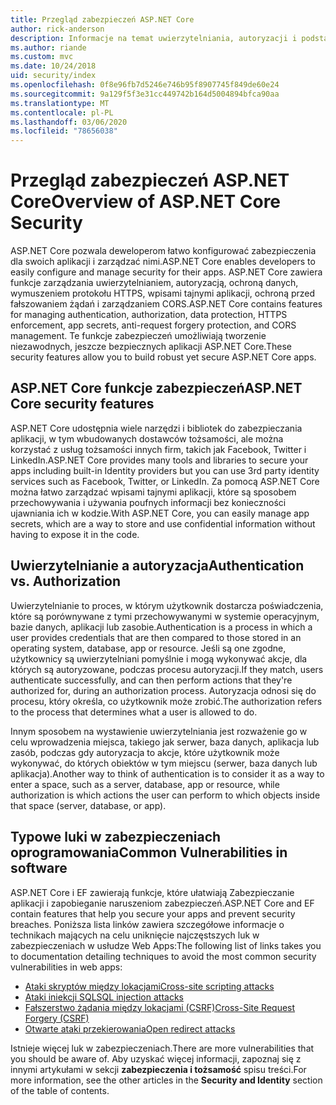 ```yaml
---
title: Przegląd zabezpieczeń ASP.NET Core
author: rick-anderson
description: Informacje na temat uwierzytelniania, autoryzacji i podstaw zabezpieczeń w programie ASP.NET Core.
ms.author: riande
ms.custom: mvc
ms.date: 10/24/2018
uid: security/index
ms.openlocfilehash: 0f8e96fb7d5246e746b95f8907745f849de60e24
ms.sourcegitcommit: 9a129f5f3e31cc449742b164d5004894bfca90aa
ms.translationtype: MT
ms.contentlocale: pl-PL
ms.lasthandoff: 03/06/2020
ms.locfileid: "78656038"
---
```

# <a name="overview-of-aspnet-core-security"></a><span data-ttu-id="84ed1-103">Przegląd zabezpieczeń ASP.NET Core</span><span class="sxs-lookup"><span data-stu-id="84ed1-103">Overview of ASP.NET Core Security</span></span>

<span data-ttu-id="84ed1-104">ASP.NET Core pozwala deweloperom łatwo konfigurować zabezpieczenia dla swoich aplikacji i zarządzać nimi.</span><span class="sxs-lookup"><span data-stu-id="84ed1-104">ASP.NET Core enables developers to easily configure and manage security for their apps.</span></span> <span data-ttu-id="84ed1-105">ASP.NET Core zawiera funkcje zarządzania uwierzytelnianiem, autoryzacją, ochroną danych, wymuszeniem protokołu HTTPS, wpisami tajnymi aplikacji, ochroną przed fałszowaniem żądań i zarządzaniem CORS.</span><span class="sxs-lookup"><span data-stu-id="84ed1-105">ASP.NET Core contains features for managing authentication, authorization, data protection, HTTPS enforcement, app secrets, anti-request forgery protection, and CORS management.</span></span> <span data-ttu-id="84ed1-106">Te funkcje zabezpieczeń umożliwiają tworzenie niezawodnych, jeszcze bezpiecznych aplikacji ASP.NET Core.</span><span class="sxs-lookup"><span data-stu-id="84ed1-106">These security features allow you to build robust yet secure ASP.NET Core apps.</span></span>

## <a name="aspnet-core-security-features"></a><span data-ttu-id="84ed1-107">ASP.NET Core funkcje zabezpieczeń</span><span class="sxs-lookup"><span data-stu-id="84ed1-107">ASP.NET Core security features</span></span>

<span data-ttu-id="84ed1-108">ASP.NET Core udostępnia wiele narzędzi i bibliotek do zabezpieczania aplikacji, w tym wbudowanych dostawców tożsamości, ale można korzystać z usług tożsamości innych firm, takich jak Facebook, Twitter i LinkedIn.</span><span class="sxs-lookup"><span data-stu-id="84ed1-108">ASP.NET Core provides many tools and libraries to secure your apps including built-in Identity providers but you can use 3rd party identity services such as Facebook, Twitter, or LinkedIn.</span></span> <span data-ttu-id="84ed1-109">Za pomocą ASP.NET Core można łatwo zarządzać wpisami tajnymi aplikacji, które są sposobem przechowywania i używania poufnych informacji bez konieczności ujawniania ich w kodzie.</span><span class="sxs-lookup"><span data-stu-id="84ed1-109">With ASP.NET Core, you can easily manage app secrets, which are a way to store and use confidential information without having to expose it in the code.</span></span>

## <a name="authentication-vs-authorization"></a><span data-ttu-id="84ed1-110">Uwierzytelnianie a autoryzacja</span><span class="sxs-lookup"><span data-stu-id="84ed1-110">Authentication vs. Authorization</span></span>

<span data-ttu-id="84ed1-111">Uwierzytelnianie to proces, w którym użytkownik dostarcza poświadczenia, które są porównywane z tymi przechowywanymi w systemie operacyjnym, bazie danych, aplikacji lub zasobie.</span><span class="sxs-lookup"><span data-stu-id="84ed1-111">Authentication is a process in which a user provides credentials that are then compared to those stored in an operating system, database, app or resource.</span></span> <span data-ttu-id="84ed1-112">Jeśli są one zgodne, użytkownicy są uwierzytelniani pomyślnie i mogą wykonywać akcje, dla których są autoryzowane, podczas procesu autoryzacji.</span><span class="sxs-lookup"><span data-stu-id="84ed1-112">If they match, users authenticate successfully, and can then perform actions that they're authorized for, during an authorization process.</span></span> <span data-ttu-id="84ed1-113">Autoryzacja odnosi się do procesu, który określa, co użytkownik może zrobić.</span><span class="sxs-lookup"><span data-stu-id="84ed1-113">The authorization refers to the process that determines what a user is allowed to do.</span></span>

<span data-ttu-id="84ed1-114">Innym sposobem na wystawienie uwierzytelniania jest rozważenie go w celu wprowadzenia miejsca, takiego jak serwer, baza danych, aplikacja lub zasób, podczas gdy autoryzacja to akcje, które użytkownik może wykonywać, do których obiektów w tym miejscu (serwer, baza danych lub aplikacja).</span><span class="sxs-lookup"><span data-stu-id="84ed1-114">Another way to think of authentication is to consider it as a way to enter a space, such as a server, database, app or resource, while authorization is which actions the user can perform to which objects inside that space (server, database, or app).</span></span>

## <a name="common-vulnerabilities-in-software"></a><span data-ttu-id="84ed1-115">Typowe luki w zabezpieczeniach oprogramowania</span><span class="sxs-lookup"><span data-stu-id="84ed1-115">Common Vulnerabilities in software</span></span>

<span data-ttu-id="84ed1-116">ASP.NET Core i EF zawierają funkcje, które ułatwiają Zabezpieczanie aplikacji i zapobieganie naruszeniom zabezpieczeń.</span><span class="sxs-lookup"><span data-stu-id="84ed1-116">ASP.NET Core and EF contain features that help you secure your apps and prevent security breaches.</span></span> <span data-ttu-id="84ed1-117">Poniższa lista linków zawiera szczegółowe informacje o technikach mających na celu uniknięcie najczęstszych luk w zabezpieczeniach w usłudze Web Apps:</span><span class="sxs-lookup"><span data-stu-id="84ed1-117">The following list of links takes you to documentation detailing techniques to avoid the most common security vulnerabilities in web apps:</span></span>

* [<span data-ttu-id="84ed1-118">Ataki skryptów między lokacjami</span><span class="sxs-lookup"><span data-stu-id="84ed1-118">Cross-site scripting attacks</span></span>](xref:security/cross-site-scripting)
* [<span data-ttu-id="84ed1-119">Ataki iniekcji SQL</span><span class="sxs-lookup"><span data-stu-id="84ed1-119">SQL injection attacks</span></span>](/ef/core/querying/raw-sql)
* [<span data-ttu-id="84ed1-120">Fałszerstwo żądania między lokacjami (CSRF)</span><span class="sxs-lookup"><span data-stu-id="84ed1-120">Cross-Site Request Forgery (CSRF)</span></span>](xref:security/anti-request-forgery)
* [<span data-ttu-id="84ed1-121">Otwarte ataki przekierowania</span><span class="sxs-lookup"><span data-stu-id="84ed1-121">Open redirect attacks</span></span>](xref:security/preventing-open-redirects)

<span data-ttu-id="84ed1-122">Istnieje więcej luk w zabezpieczeniach.</span><span class="sxs-lookup"><span data-stu-id="84ed1-122">There are more vulnerabilities that you should be aware of.</span></span> <span data-ttu-id="84ed1-123">Aby uzyskać więcej informacji, zapoznaj się z innymi artykułami w sekcji **zabezpieczenia i tożsamość** spisu treści.</span><span class="sxs-lookup"><span data-stu-id="84ed1-123">For more information, see the other articles in the **Security and Identity** section of the table of contents.</span></span>
